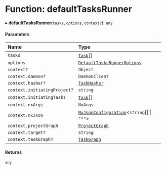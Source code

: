 # Function: defaultTasksRunner

▸ **defaultTasksRunner**(`tasks`, `options`, `context?`): `any`

#### Parameters

| Name                         | Type                                                                                                          |
| :--------------------------- | :------------------------------------------------------------------------------------------------------------ |
| `tasks`                      | [`Task`](../../reference/core-api/devkit/documents/Task)[]                                                    |
| `options`                    | [`DefaultTasksRunnerOptions`](../../reference/core-api/devkit/documents/DefaultTasksRunnerOptions)            |
| `context?`                   | `Object`                                                                                                      |
| `context.daemon?`            | `DaemonClient`                                                                                                |
| `context.hasher?`            | [`TaskHasher`](../../reference/core-api/devkit/documents/TaskHasher)                                          |
| `context.initiatingProject?` | `string`                                                                                                      |
| `context.initiatingTasks`    | [`Task`](../../reference/core-api/devkit/documents/Task)[]                                                    |
| `context.nxArgs`             | `NxArgs`                                                                                                      |
| `context.nxJson`             | [`NxJsonConfiguration`](../../reference/core-api/devkit/documents/NxJsonConfiguration)\<`string`[] \| `"*"`\> |
| `context.projectGraph`       | [`ProjectGraph`](../../reference/core-api/devkit/documents/ProjectGraph)                                      |
| `context.target?`            | `string`                                                                                                      |
| `context.taskGraph?`         | [`TaskGraph`](../../reference/core-api/devkit/documents/TaskGraph)                                            |

#### Returns

`any`
